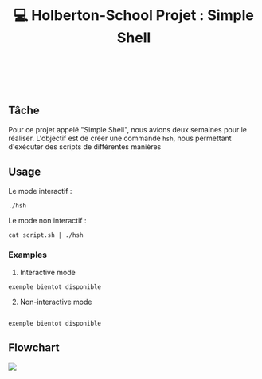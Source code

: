 <h1 align="center">💻 Holberton-School Projet : Simple Shell</h1>
</div>
<br><br><br><br>

## Tâche

Pour ce projet appelé "Simple Shell", nous avions deux semaines pour le réaliser.
L'objectif est de créer une commande `hsh`, nous permettant d'exécuter des scripts de différentes manières

## Usage

Le mode interactif :

```
./hsh
```

Le mode non interactif :

```
cat script.sh | ./hsh
```

### Examples

1. Interactive mode

```
exemple bientot disponible
```

2. Non-interactive mode

```

exemple bientot disponible
```

## Flowchart

<img src="https://github.com/Thomas3300000/holbertonschool-simple_shell/tree/Samuel/Annexes/Flowchart.png?raw=true">
